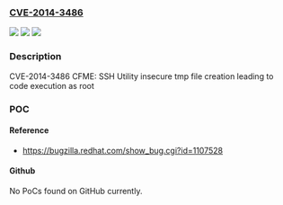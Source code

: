 ### [CVE-2014-3486](https://cve.mitre.org/cgi-bin/cvename.cgi?name=CVE-2014-3486)
![](https://img.shields.io/static/v1?label=Product&message=CloudForms%20Management%20Engine%205.x&color=blue)
![](https://img.shields.io/static/v1?label=Version&message=!%200%3A5.2.4.2-1.el6cf%20&color=brighgreen)
![](https://img.shields.io/static/v1?label=Vulnerability&message=Insecure%20Temporary%20File&color=brighgreen)

### Description

CVE-2014-3486 CFME: SSH Utility insecure tmp file creation leading to code execution as root

### POC

#### Reference
- https://bugzilla.redhat.com/show_bug.cgi?id=1107528

#### Github
No PoCs found on GitHub currently.

